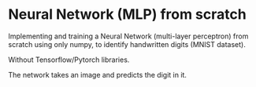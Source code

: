 # Neural Network (MLP) from scratch

Implementing and training a Neural Network (multi-layer perceptron) from scratch using only numpy, to identify handwritten digits (MNIST dataset).

Without Tensorflow/Pytorch libraries.

The network takes an image and predicts the digit in it.
